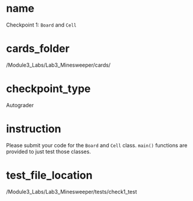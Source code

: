 # name
Checkpoint 1: `Board` and `Cell`

# cards_folder
/Module3_Labs/Lab3_Minesweeper/cards/
# checkpoint_type
Autograder

# instruction
Please submit your code for the `Board` and `Cell` class. `main()` functions are provided to just test those classes. 

# test_file_location
/Module3_Labs/Lab3_Minesweeper/tests/check1_test